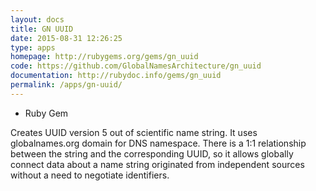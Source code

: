 ```yaml
---
layout: docs
title: GN UUID
date: 2015-08-31 12:26:25
type: apps
homepage: http://rubygems.org/gems/gn_uuid
code: https://github.com/GlobalNamesArchitecture/gn_uuid
documentation: http://rubydoc.info/gems/gn_uuid
permalink: /apps/gn-uuid/
---
```


<div class="note library">
  <ul>
    <li>Ruby Gem</li>
  </ul>

  <p>Creates UUID version 5 out of scientific name string. It uses
  globalnames.org domain for DNS namespace. There is a 1:1 relationship between
  the string and the corresponding UUID, so it allows globally connect data
  about a name string originated from independent sources without a need to
  negotiate identifiers.</p>

</div>
